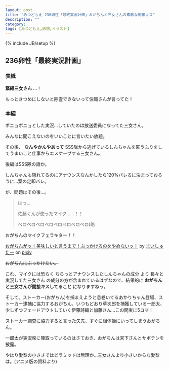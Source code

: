 ```yaml
---
layout: post
title: "みつどもえ 236卵性「最終実況計画」おがちんと三女さんの素敵な間接キス"
description: ""
category: 
tags: [みつどもえ,感想,イラスト]
---
```

{% include JB/setup %}

## 236卵性「最終実況計画」

### 表紙

**緊縛三女さん** …！

もっときつめにしないと除霊できないって住職さんが言ってた！

### 本編

ボニョボニョとした実況…していたのは放送委員になってた三女さん。

みんなに聞こえないのをいいことに言いたい放題。

その後、 **なんやかんやあって** SSS隊から逃げているしんちゃんを匿うふりをしてうまいこと仕事からエスケープする三女さん。

後編はSSS隊の話か。

しんちゃんも隠れてるのにアナウンスなんかしたら120%バレるに決まっておろうに…案の定即バレ。

が、問題はその後…。

> はっ…
>
> 佐藤くんが使ったマイク……！！
>
> ペロペロペロペロペロペロペロペロ(略

おがちんのマイクフェラキター！！

<script src="http://source.pixiv.net/source/embed.js" data-id="31144174_09cc8ab179dc273dff9500addfd12621" data-size="medium" data-border="on" charset="utf-8"></script><noscript><p><a href="http://www.pixiv.net/member_illust.php?mode=medium&amp;illust_id=31144174" target="_blank">おがちんがッ！美味しいと言うまで！ぶっかけるのをやめないッ！</a> by <a href="http://www.pixiv.net/member.php?id=1432163" target="_blank">まいしゅたー</a> on <a href="http://www.pixiv.net/" target="_blank">pixiv</a></p></noscript>

<del>おがちんにぶっかけたい。</del>

これ、マイクには恐らく ちらっとアナウンスしたしんちゃんの成分 より 長々と実況してた三女さん の成分の方が含まれているはずなので、結果的に **おがちんと三女さんが間接キスしてること** になりますねっ。

そして、ストーカー(おがちん)を捕まえようと息巻いてるあかりちゃん登場、ストーカー逮捕に協力するおがちん、いつもどおり草次郎を捕獲している一郎太、少しずつフェードアウトしていく伊藤詩織と加藤さん…この間実に5コマ！

ストーカー調査に協力すると言った矢先、すぐに組体操にいってしまうおがちん。

一郎太が実況席に陣取っているのはさておき、おがちんは宮下さんとサボテンを披露。

やはり愛梨の小ささではピラミッドは無理か…三女さんより小さいからな愛梨は。(アニメ版の資料より)